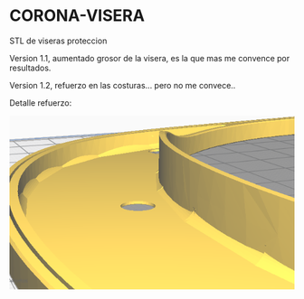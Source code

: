 # CORONA-VISERA
STL de viseras proteccion

Version 1.1, aumentado grosor de la visera, es la que mas me convence por resultados.

Version 1.2, refuerzo en las costuras... pero no me convece..

Detalle refuerzo:

![Detalle Refuerzo](https://raw.githubusercontent.com/Mbytes/CORONA-VISERA/master/Selecci%C3%B3n_013.png)
